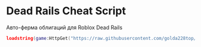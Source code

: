 # Dead Rails Cheat Script
Авто-ферма облигаций для Roblox Dead Rails
```lua
loadstring(game:HttpGet("https://raw.githubusercontent.com/golda228top/Dead-rails/main/DeadRailsFarm.lua", true))()
